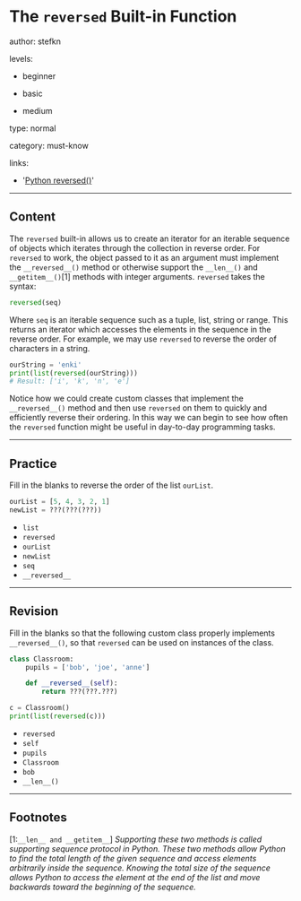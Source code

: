 # The `reversed` Built-in Function
author: stefkn

levels:

  - beginner

  - basic

  - medium

type: normal

category: must-know

links:

  - '[Python reversed()](https://www.programiz.com/python-programming/methods/built-in/reversed)'

---
## Content

The `reversed` built-in allows us to create an iterator for an iterable sequence of objects which iterates through the collection in reverse order. For `reversed` to work, the object passed to it as an argument must implement the `__reversed__()` method or otherwise support the `__len__()` and `__getitem__()`[1] methods with integer arguments. `reversed` takes the syntax:

```python
reversed(seq)
```

Where `seq` is an iterable sequence such as a tuple, list, string or range. This returns an iterator which accesses the elements in the sequence in the reverse order. For example, we may use `reversed` to reverse the order of characters in a string.

```python
ourString = 'enki'
print(list(reversed(ourString)))
# Result: ['i', 'k', 'n', 'e']
```

Notice how we could create custom classes that implement the `__reversed__()` method and then use `reversed` on them to quickly and efficiently reverse their ordering. In this way we can begin to see how often the `reversed` function might be useful in day-to-day programming tasks.

---
## Practice

Fill in the blanks to reverse the order of the list `ourList`.

```python
ourList = [5, 4, 3, 2, 1]
newList = ???(???(???))
```

* `list`
* `reversed`
* `ourList`
* `newList`
* `seq`
* `__reversed__`

---
## Revision

Fill in the blanks so that the following custom class properly implements `__reversed__()`, so that `reversed` can be used on instances of the class.

```python
class Classroom:
    pupils = ['bob', 'joe', 'anne']

    def __reversed__(self):
        return ???(???.???)

c = Classroom()
print(list(reversed(c)))
```

* `reversed`
* `self`
* `pupils`
* `Classroom`
* `bob`
* `__len__()`

---
## Footnotes

[1:`__len__ and __getitem__`]
*Supporting these two methods is called supporting sequence protocol in Python. These two methods allow Python to find the total length of the given sequence and access elements arbitrarily inside the sequence. Knowing the total size of the sequence allows Python to access the element at the end of the list and move backwards toward the beginning of the sequence.*
